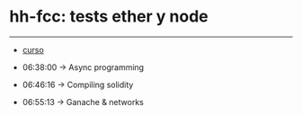 # hh-fcc: tests ether y node
----------

- [curso](https://www.youtube.com/watch?v=gyMwXuJrbJQ)


- 06:38:00 -> Async programming
- 06:46:16 -> Compiling solidity
- 06:55:13 -> Ganache & networks
